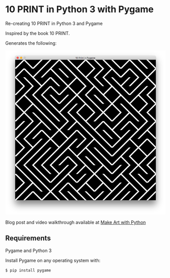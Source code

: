 # 10 PRINT in Python 3 with Pygame
Re-creating 10 PRINT in Python 3 and Pygame

Inspired by the book 10 PRINT.

Generates the following:

![10 Print](https://github.com/burningion/10-print-python-pygame/raw/master/images/10_print.png)

Blog post and video walkthrough available at [Make Art with Python](https://www.makeartwithpython.com/blog/10-print-in-python/)

## Requirements

Pygame and Python 3

Install Pygame on any operating system with:

```bash
$ pip install pygame
```

